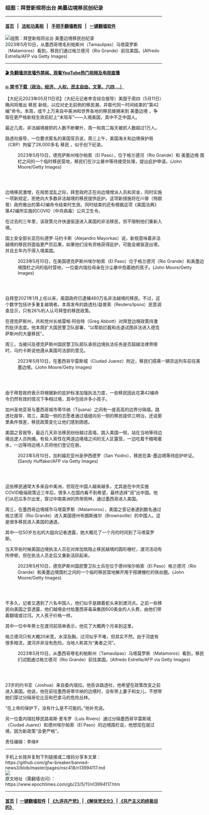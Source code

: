 ### 组图：拜登新规将出台 美墨边境移民创纪录
------------------------

#### [首页](https://github.com/gfw-breaker/banned-news3/blob/master/README.md) &nbsp;&nbsp;|&nbsp;&nbsp; [法轮功真相](https://github.com/begood0513/basic/blob/master/README.md)  &nbsp;&nbsp;|&nbsp;&nbsp; [手把手翻墙教程](https://github.com/gfw-breaker/guides/wiki)  &nbsp;&nbsp;|&nbsp;&nbsp; [一键翻墙软件](https://github.com/gfw-breaker/nogfw/blob/master/README.md)  



<div><img alt="组图：拜登新规将出台 美墨边境移民创纪录" class="attachment-djy_600_400 size-djy_600_400 wp-post-image" src="https://i.epochtimes.com/assets/uploads/2023/05/id13994165-GettyImages-1253744572-600x400.jpg"/>
<div class="caption">
 2023年5月10日，从墨西哥塔毛利帕斯州（Tamaulipas）马塔莫罗斯（Matamoros）看到，移民们通过格兰德河（Rio Grande）前往美国。(Alfredo Estrella/AFP via Getty Images)
</div></div><hr/>

#### [ 🎬  免翻墙浏览墙外禁闻、观看YouTube热门视频及电视直播](https://github.com/gfw-breaker/HelloWorld)

#### [ 💥  禁书下载（政治、经济、人权、民主自由、文革、六四 ...）](https://github.com/gfw-breaker/books/blob/master/README.md)

<div><p>
 【大纪元2023年05月11日讯】（大纪元记者李言综合报导）美国于周四（5月11日）晚间将推出
 <ok href="https://www.epochtimes.com/gb/tag/%E7%A7%BB%E6%B0%91.html">
  移民
 </ok>
 新规，以应对史无前例的移民潮，并取代同一时间结束的“第42编”命令。本周，成千上万来自中美洲和世界各地的移民蜂拥来到
 <ok href="https://www.epochtimes.com/gb/tag/%E7%BE%8E%E5%A2%A8%E8%BE%B9%E5%A2%83.html">
  美墨边境
 </ok>
 ，争取在更严格新规生效前赶上“末班车”——入境美国，其中不乏中国人。
</p>
<p>
 最近几周，非法越境被抓的人数不断攀升，周一和周二每天被抓人数超过1万人。
</p>
<p>
 路透社报导，一位要求匿名的美国官员说，周三上午，美国海关和边境保护局（CBP）拘留了28,000多名
 <ok href="https://www.epochtimes.com/gb/tag/%E7%A7%BB%E6%B0%91.html">
  移民
 </ok>
 ，似乎创下纪录。
</p>
<figure aria-describedby="caption-attachment-13994168" class="wp-caption aligncenter" id="attachment_13994168" style="width: 600px">
 <ok href="https://i.epochtimes.com/assets/uploads/2023/05/id13994168-GettyImages-1489040558.jpg" target="_blank">
  <img alt="" class="size-medium_vertical wp-image-13994168" src="https://i.epochtimes.com/assets/uploads/2023/05/id13994168-GettyImages-1489040558-600x400.jpg"/>
 </ok>
 <br/><figcaption class="wp-caption-text" id="caption-attachment-13994168">
  2023年5月10日，德克萨斯州埃尔帕索（El Paso），位于格兰德河（Rio Grande）和
  <ok href="https://www.epochtimes.com/gb/tag/%E7%BE%8E%E5%A2%A8%E8%BE%B9%E5%A2%83.html">
   美墨边境
  </ok>
  围栏之间的一个临时移民营地，移民们在沙尘暴中等待接受处理，提出庇护申请。(John Moore/Getty Images)
 </figcaption><br/>
</figure><br/>
<p>
 边境移民激增，在局势混乱之际，拜登政府正在向边境增派人员和资金，同时实施一项新规定，拒绝向大多数非法越境的移民提供庇护。这项新措施将在川普（特朗普）政府推出的第42编命令结束时生效。同时结束的还有根据这项《美国法典》第42编所实施的COVID（中共病毒）公共卫生令。
</p>
<p>
 在过去的三年里，该政策允许快速驱逐进入美国的非法移民，但不限制他们重新入境。
</p>
<p>
 国土安全部长亚历杭德罗‧马约卡斯（Alejandro Mayorkas）说，新规意味着非法越境的移民将面临更严厉后果，如果他们没有资格获得庇护，可能会被驱逐出境，并且五年内不得入境美国。
</p>
<figure aria-describedby="caption-attachment-13994216" class="wp-caption aligncenter" id="attachment_13994216" style="width: 600px">
 <ok href="https://i.epochtimes.com/assets/uploads/2023/05/id13994216-GettyImages-1489040010.jpg" target="_blank">
  <img alt="" class="size-medium_vertical wp-image-13994216" src="https://i.epochtimes.com/assets/uploads/2023/05/id13994216-GettyImages-1489040010-600x400.jpg"/>
 </ok>
 <br/><figcaption class="wp-caption-text" id="caption-attachment-13994216">
  2023年5月10日，在美国德克萨斯州埃尔帕索（El Paso）位于格兰德河（Rio Grande）和美墨边境围栏之间的临时营地，一位委内瑞拉母亲在沙尘暴中抱着她的孩子。(John Moore/Getty Images)
 </figcaption><br/>
</figure><br/>
<p>
 自拜登2021年1月上任以来，美国政府已逮捕460万名非法越境的移民。不过，这个数字包括许多重复越境者。本周发布的路透社/益普索（Reuters/Ipsos）民意调查显示，只有26%的人认可拜登的移民政策。
</p>
<p>
 在德克萨斯州，共和党州长格雷格‧阿伯特（Greg Abbott）对拜登边境政策持激烈批评态度。他本周扩大国民警卫队部署，“以帮助拦截和击退试图非法进入德克萨斯州的大量移民”。
</p>
<p>
 周三，当被问及德克萨斯州国民警卫队部队承担边境执法任务是否超越法律界限时，马约卡斯说他遵从美国司法部的意见。
</p>
<figure aria-describedby="caption-attachment-13994214" class="wp-caption aligncenter" id="attachment_13994214" style="width: 600px">
 <ok href="https://i.epochtimes.com/assets/uploads/2023/05/id13994214-GettyImages-1488956490.jpg" target="_blank">
  <img alt="" class="size-medium_vertical wp-image-13994214" src="https://i.epochtimes.com/assets/uploads/2023/05/id13994214-GettyImages-1488956490-600x400.jpg"/>
 </ok>
 <br/><figcaption class="wp-caption-text" id="caption-attachment-13994214">
  2023年5月10日，在墨西哥华雷斯城（Ciudad Juarez）附近，移民们搭乘一辆货运列车前往美墨边境。(John Moore/Getty Images)
 </figcaption><br/>
</figure><br/>
<p>
 由于拜登政府表示将根据新的庇护标准加强执法力度，一些移民因此在第42编命令仍然有效的情况下争相过境，其中包括许多小孩子。
</p>
<p>
 加州圣地亚哥与墨西哥城市蒂华纳（Tijuana）之间有一座高高的边界分隔墙。路透社报导，周三，美国一侧的志愿者通过墙缝向另一侧的移民提供三明治，还说那里条件很差，移民政策变化让他们感到困惑。
</p>
<p>
 美国之音报导，最近几天非法移民纷纷越过高墙，跳入美国一侧，站在当地等待边境巡逻人员拘捕。有些人索性在两道边境墙之间的无人区露营，一边吃着干粮喝着水，一边等待边境人员将他们登记在册。
</p>
<figure aria-describedby="caption-attachment-13994167" class="wp-caption aligncenter" id="attachment_13994167" style="width: 600px">
 <ok href="https://i.epochtimes.com/assets/uploads/2023/05/id13994167-GettyImages-1253787090.jpg" target="_blank">
  <img alt="" class="size-medium_vertical wp-image-13994167" src="https://i.epochtimes.com/assets/uploads/2023/05/id13994167-GettyImages-1253787090-600x400.jpg"/>
 </ok>
 <br/><figcaption class="wp-caption-text" id="caption-attachment-13994167">
  2023年5月10日，加利福尼亚州圣伊西德罗（San Ysidro），移民在美-墨边境等待庇护听证。(Sandy Huffaker/AFP via Getty Images)
 </figcaption><br/>
</figure><br/>
<p>
 这些移民通常大多来自中美洲，但现在中国人越来越多，尤其是在中共实施COVID极端政策近三年后，很多人在国内看不到希望，最终选择“润”出中国。他们从厄瓜多尔出发，穿过中南美洲的热带雨林，通过墨西哥进入美国。
</p>
<p>
 周三，在墨西哥边境城市马塔莫罗斯（Matamoros），美国之音记者遇到数名通过格兰德河（Rio Grande）进入美国德州布朗斯维尔（Brownsville）的中国人。这是很多移民进入美国的通道。
</p>
<p>
 其中一位50岁左右的大姐向记者透露，她大概花了一个月的时间到了马塔莫罗斯。
</p>
<p>
 当天早些时候美国边境执法人员在对岸加筑阻止移民越境的圆形栅栏，渡河活动有所停顿，但在执法人员走后又重新活跃起来。
</p>
<figure aria-describedby="caption-attachment-13994206" class="wp-caption aligncenter" id="attachment_13994206" style="width: 600px">
 <ok href="https://i.epochtimes.com/assets/uploads/2023/05/id13994206-GettyImages-1489040102.jpg" target="_blank">
  <img alt="" class="size-medium_vertical wp-image-13994206" src="https://i.epochtimes.com/assets/uploads/2023/05/id13994206-GettyImages-1489040102-600x400.jpg"/>
 </ok>
 <br/><figcaption class="wp-caption-text" id="caption-attachment-13994206">
  2023年5月10日，德克萨斯州国民警卫队士兵在位于德州埃尔帕索（El Paso）格兰德河（Rio Grande）和美墨边境围栏之间的一个临时移民营地解开用于搭建栅栏的铁丝圈。(John Moore/Getty Images)
 </figcaption><br/>
</figure><br/>
<p>
 不多久，记者又遇到了六名中国人，他们似乎是跟着蛇头来到渡河点。之前一些移民向美国之音透露，他们越境会付给墨西哥毒枭集团600美金的人头费，由他们带着翻墙或过河。大人孩子价格一样。
</p>
<p>
 其中一位中年男士在渡河前简单表示，他花了大概两个月来到这里。
</p>
<p>
 格兰德河只有大概20米宽，水深及胸，过河似乎不难，但其实不然。由于河底有很多暗流，渡河并非没有危险。当地人称其为“勇者之河”。
</p>
<figure aria-describedby="caption-attachment-13994166" class="wp-caption aligncenter" id="attachment_13994166" style="width: 601px">
 <ok href="https://i.epochtimes.com/assets/uploads/2023/05/id13994166-GettyImages-1253744924.jpg" target="_blank">
  <img alt="" class="size-medium_vertical wp-image-13994166" src="https://i.epochtimes.com/assets/uploads/2023/05/id13994166-GettyImages-1253744924-601x400.jpg"/>
 </ok>
 <br/><figcaption class="wp-caption-text" id="caption-attachment-13994166">
  2023年5月10日，从墨西哥塔毛利帕斯州（Tamaulipas）马塔莫罗斯（Matamoros）看到，移民们试图通过格兰德河（Rio Grande）前往美国。(Alfredo Estrella/AFP via Getty Images)
 </figcaption><br/>
</figure><br/>
<p>
 23岁的约书亚（Joshua）来自委内瑞拉。他告诉路透社，他希望在政策改变之前进入美国。他说，他在前往墨西哥蒂华纳的边境时，没有带上妻子和女儿，不想带她们穿过分隔哥伦比亚和巴拿马的危险丛林。
</p>
<p>
 “在上帝的保护下，没有什么是不可能的。”他补充说。
</p>
<p>
 另一位委内瑞拉移民路易斯‧里韦罗（Luis Rivero）通过分隔墨西哥华雷斯城（Ciudad Juarez）和德州埃尔帕索（El Paso）的边境围栏说，他想现在就过境，因为新政策“会更严格”。
</p>
<p>
 责任编辑：李缘#
</p>
</div>
<hr/>
手机上长按并复制下列链接或二维码分享本文章：<br/>
https://github.com/gfw-breaker/banned-news3/blob/master/pages/nsc418/n13994117.md <br/>
<a href='https://github.com/gfw-breaker/banned-news3/blob/master/pages/nsc418/n13994117.md'><img src='https://github.com/gfw-breaker/banned-news3/blob/master/pages/nsc418/n13994117.md.png'/></a> <br/>
原文地址（需翻墙访问）：https://www.epochtimes.com/gb/23/5/11/n13994117.htm


------------------------
#### [首页](https://github.com/gfw-breaker/banned-news3/blob/master/README.md) &nbsp;|&nbsp; [一键翻墙软件](https://github.com/gfw-breaker/nogfw/blob/master/README.md) &nbsp;| [《九评共产党》](https://github.com/gfw-breaker/9ping.md/blob/master/README.md#九评之一评共产党是什么) | [《解体党文化》](https://github.com/gfw-breaker/jtdwh.md/blob/master/README.md) | [《共产主义的终极目的》](https://github.com/gfw-breaker/gczydzjmd.md/blob/master/README.md)


<img src='http://gfw-breaker.win/banned-news3/pages/nsc418/n13994117.md' width='0px' height='0px'/>